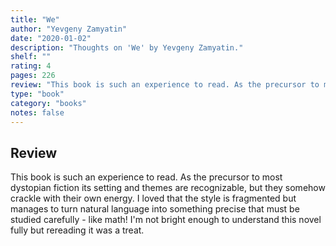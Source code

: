 ```yaml
---
title: "We"
author: "Yevgeny Zamyatin"
date: "2020-01-02"
description: "Thoughts on 'We' by Yevgeny Zamyatin."
shelf: ""
rating: 4
pages: 226
review: "This book is such an experience to read. As the precursor to most dystopian fiction its setting and themes are recognizable, but they somehow crackle with their own energy. I loved that the style is fragmented but manages to turn natural language into something precise that must be studied carefully - like math! I'm not bright enough to understand this novel fully but rereading it was a treat."
type: "book"
category: "books"
notes: false
---
```


## Review

This book is such an experience to read. As the precursor to most dystopian fiction its setting and themes are recognizable, but they somehow crackle with their own energy. I loved that the style is fragmented but manages to turn natural language into something precise that must be studied carefully - like math! I'm not bright enough to understand this novel fully but rereading it was a treat.
